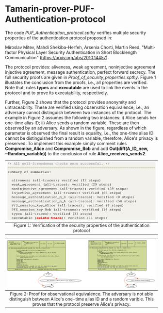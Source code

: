 # Tamarin-prover-PUF-Authentication-protocol
The code *PUF_Authentication_protocol.spthy* verifies multiple security properties of the authentication protocol proposed in:

Miroslav Mitev, Mahdi Shekiba-Herfeh, Arsenia Chorti, Martin Reed, "Multi-factor Physical Layer Security Authentication in Short Blocklength Communication" (https://arxiv.org/abs/2010.14457).

The protocol provides: aliveness, weak agreement, noninjective agreement injective agreement, message authentication, perfect forward secrecy. The full security proofs are given in *Proof_of_security_properties.spthy*. Figure 1 illustates the conclusion from the proofs, i.e., all properties are verified. Note that, rules **types** and **executable** are used to link the events in the protocol and to prove its executability, respectively.

Further, Figure 2 shows that the protocol provides anonymity and untraceability. These are verified using observation equivalence, i.e., an adversary cannot distinguish between two instances of the protocol. The example in Figure 2 assumes the following two instances: i) Alice sends her one-time alias ID; ii) Alice sends a random variable. These are then observed by an adversary. As shown in the figure, regardless of which parameter is observed the final result is equality, i.e., the one-time alias ID cannot be distinguished from a random variable, therefore, Alice's privacy is preserved. To implement this example simply comment rules **Compromise_Alice** and **Compromise_Bob** and add **Out(diff(A_ID_new, ~Random_variable))** to the conclusion of rule **Alice_receives_sends2**.

| ![](</images/PropertyVerification.jpg>) | 
|:--:| 
|Figure 1: Verification of the security properties of the authentication protocol|


| ![](</images/Observation_equivalence.jpg>) |
|:--:|
|Figure 2: Proof for observational equivalence. The adversary is not able distinguish between Alice's one-time alias ID and a random varible. This proves that the protocol preserve Alice's privacy.|
